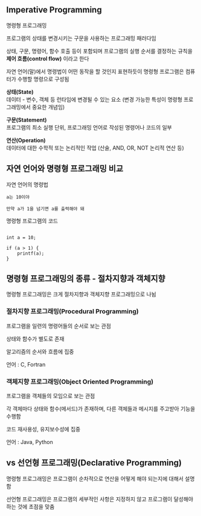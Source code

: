 ## Imperative Programming  

명령형 프로그래밍  

프로그램의 상태를 변경시키는 구문을 사용하는 프로그래밍 패러다임  

상태, 구문, 명령어, 함수 호출 등이 포함되며 프로그램의 실행 순서를 결정하는 규칙을 **제어 흐름(control flow)** 이라고 한다

자연 언어(말)에서 명령법이 어떤 동작을 할 것인지 표현하듯이 명령형 프로그램은 컴퓨터가 수행할 명령으로 구성됨

**상태(State)**  
데이터 - 변수, 객체 등 런타임에 변경될 수 있는 요소 (변경 가능한 특성이 명령형 프로그래밍에서 중요한 개념임)

**구문(Statement)**  
프로그램의 최소 실행 단위, 프로그래밍 언어로 작성된 명령어나 코드의 일부

**연산(Operation)**  
데이터에 대한 수학적 또는 논리적인 작업 (산술, AND, OR, NOT 논리적 연산 등)

## 자연 언어와 명령형 프로그래밍 비교

자연 언어의 명령법

```
a는 10이야

만약 a가 1을 넘기면 a를 출력해야 돼

```

명령형 프로그램의 코드

```

int a = 10; 

if (a > 1) {
    printf(a);
} 
```

## 명령형 프로그래밍의 종류 - 절차지향과 객체지향

명령형 프로그래밍은 크게 절차지향과 객체지향 프로그래밍으로 나뉨

### 절차지향 프로그래밍(Procedural Programming)

프로그램을 일련의 명령어들의 순서로 보는 관점  

상태와 함수가 별도로 존재  

알고리즘의 순서와 흐름에 집중

언어 : C, Fortran

### 객체지향 프로그래밍(Object Oriented Programming)

프로그램을 객체들의 모임으로 보는 관점

각 객체마다 상태와 함수(메서드)가 존재하며, 다른 객체들과 메시지를 주고받아 기능을 수행함

코드 재사용성, 유지보수성에 집중

언어 : Java, Python

## vs 선언형 프로그래밍(Declarative Programming)

명령형 프로그래밍은 프로그램이 순차적으로 연산을 어떻게 해야 되는지에 대해서 설명함  

선언형 프로그래밍은 프로그램의 세부적인 사항은 지정하지 않고 프로그램이 달성해야 하는 것에 초점을 맞춤

